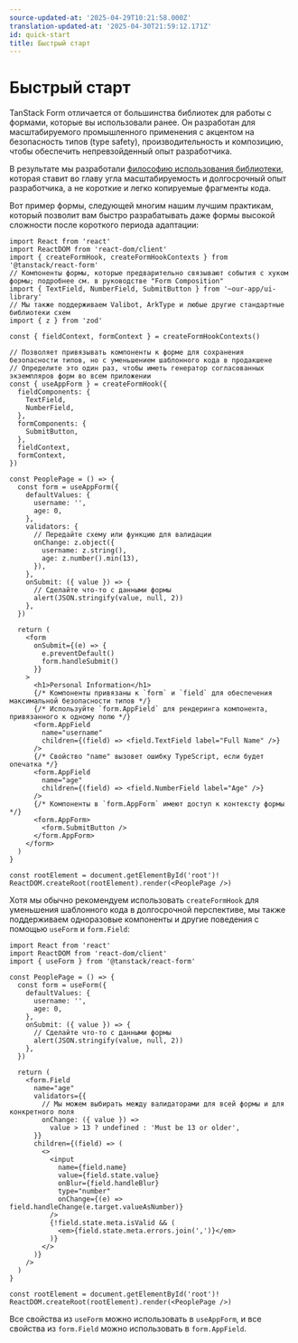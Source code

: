 ```yaml
---
source-updated-at: '2025-04-29T10:21:58.000Z'
translation-updated-at: '2025-04-30T21:59:12.171Z'
id: quick-start
title: Быстрый старт
---
```


# Быстрый старт

TanStack Form отличается от большинства библиотек для работы с формами, которые вы использовали ранее. Он разработан для масштабируемого промышленного применения с акцентом на безопасность типов (type safety), производительность и композицию, чтобы обеспечить непревзойденный опыт разработчика.

В результате мы разработали [философию использования библиотеки](/form/latest/docs/philosophy), которая ставит во главу угла масштабируемость и долгосрочный опыт разработчика, а не короткие и легко копируемые фрагменты кода.

Вот пример формы, следующей многим нашим лучшим практикам, который позволит вам быстро разрабатывать даже формы высокой сложности после короткого периода адаптации:

```tsx
import React from 'react'
import ReactDOM from 'react-dom/client'
import { createFormHook, createFormHookContexts } from '@tanstack/react-form'
// Компоненты формы, которые предварительно связывают события с хуком формы; подробнее см. в руководстве "Form Composition"
import { TextField, NumberField, SubmitButton } from '~our-app/ui-library'
// Мы также поддерживаем Valibot, ArkType и любые другие стандартные библиотеки схем
import { z } from 'zod'

const { fieldContext, formContext } = createFormHookContexts()

// Позволяет привязывать компоненты к форме для сохранения безопасности типов, но с уменьшением шаблонного кода в продакшене
// Определите это один раз, чтобы иметь генератор согласованных экземпляров форм во всем приложении
const { useAppForm } = createFormHook({
  fieldComponents: {
    TextField,
    NumberField,
  },
  formComponents: {
    SubmitButton,
  },
  fieldContext,
  formContext,
})

const PeoplePage = () => {
  const form = useAppForm({
    defaultValues: {
      username: '',
      age: 0,
    },
    validators: {
      // Передайте схему или функцию для валидации
      onChange: z.object({
        username: z.string(),
        age: z.number().min(13),
      }),
    },
    onSubmit: ({ value }) => {
      // Сделайте что-то с данными формы
      alert(JSON.stringify(value, null, 2))
    },
  })

  return (
    <form
      onSubmit={(e) => {
        e.preventDefault()
        form.handleSubmit()
      }}
    >
      <h1>Personal Information</h1>
      {/* Компоненты привязаны к `form` и `field` для обеспечения максимальной безопасности типов */}
      {/* Используйте `form.AppField` для рендеринга компонента, привязанного к одному полю */}
      <form.AppField
        name="username"
        children={(field) => <field.TextField label="Full Name" />}
      />
      {/* Свойство "name" вызовет ошибку TypeScript, если будет опечатка */}
      <form.AppField
        name="age"
        children={(field) => <field.NumberField label="Age" />}
      />
      {/* Компоненты в `form.AppForm` имеют доступ к контексту формы */}
      <form.AppForm>
        <form.SubmitButton />
      </form.AppForm>
    </form>
  )
}

const rootElement = document.getElementById('root')!
ReactDOM.createRoot(rootElement).render(<PeoplePage />)
```

Хотя мы обычно рекомендуем использовать `createFormHook` для уменьшения шаблонного кода в долгосрочной перспективе, мы также поддерживаем одноразовые компоненты и другие поведения с помощью `useForm` и `form.Field`:

```tsx
import React from 'react'
import ReactDOM from 'react-dom/client'
import { useForm } from '@tanstack/react-form'

const PeoplePage = () => {
  const form = useForm({
    defaultValues: {
      username: '',
      age: 0,
    },
    onSubmit: ({ value }) => {
      // Сделайте что-то с данными формы
      alert(JSON.stringify(value, null, 2))
    },
  })

  return (
    <form.Field
      name="age"
      validators={{
        // Мы можем выбирать между валидаторами для всей формы и для конкретного поля
        onChange: ({ value }) =>
          value > 13 ? undefined : 'Must be 13 or older',
      }}
      children={(field) => (
        <>
          <input
            name={field.name}
            value={field.state.value}
            onBlur={field.handleBlur}
            type="number"
            onChange={(e) => field.handleChange(e.target.valueAsNumber)}
          />
          {!field.state.meta.isValid && (
            <em>{field.state.meta.errors.join(',')}</em>
          )}
        </>
      )}
    />
  )
}

const rootElement = document.getElementById('root')!
ReactDOM.createRoot(rootElement).render(<PeoplePage />)
```

Все свойства из `useForm` можно использовать в `useAppForm`, и все свойства из `form.Field` можно использовать в `form.AppField`.
